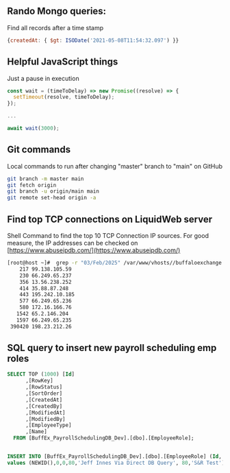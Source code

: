 ## Rando Mongo queries:

Find all records after a time stamp

```JavaScript
{createdAt: { $gt: ISODate('2021-05-08T11:54:32.097') }}
```

  

## Helpful JavaScript things

Just a pause in execution

```JavaScript
const wait = (timeToDelay) => new Promise((resolve) => {
  setTimeout(resolve, timeToDelay);
});

...

await wait(3000);
```

  

## Git commands

Local commands to run after changing "master" branch to "main" on GitHub

```Bash
git branch -m master main
git fetch origin
git branch -u origin/main main
git remote set-head origin -a
```

  

## Find top TCP connections on LiquidWeb server

Shell Command to find the top 10 TCP Connection IP sources. For good measure, the IP addresses can be checked on [https://www.abuseipdb.com/](https://www.abuseipdb.com/)

```Bash
[root@host ~]#  grep -r "03/Feb/2025" /var/www/vhosts//buffaloexchange.com/logs/access_ssl_log | awk '{print $1}'|cut -d':' -f1|sort |uniq -c|sort -n|tail -n10
    217 99.138.105.59
    230 66.249.65.237
    356 13.56.238.252
    414 35.88.87.248
    443 195.242.10.185
    577 66.249.65.236
    580 172.16.166.76
   1542 65.2.146.204
   1597 66.249.65.235
 390420 198.23.212.26 
```


## SQL query to insert new payroll scheduling emp roles
``` SQL
SELECT TOP (1000) [Id]
      ,[RowKey]
      ,[RowStatus]
      ,[SortOrder]
      ,[CreatedAt]
      ,[CreatedBy]
      ,[ModifiedAt]
      ,[ModifiedBy]
      ,[EmployeeType]
      ,[Name]
  FROM [BuffEx_PayrollSchedulingDB_Dev].[dbo].[EmployeeRole];


INSERT INTO [BuffEx_PayrollSchedulingDB_Dev].[dbo].[EmployeeRole] (Id, RowKey, RowStatus, SortOrder, ModifiedBy, EmployeeType, [Name])
values (NEWID(),0,0,80,'Jeff Innes Via Direct DB Query', 80,'S&R Test');
```
